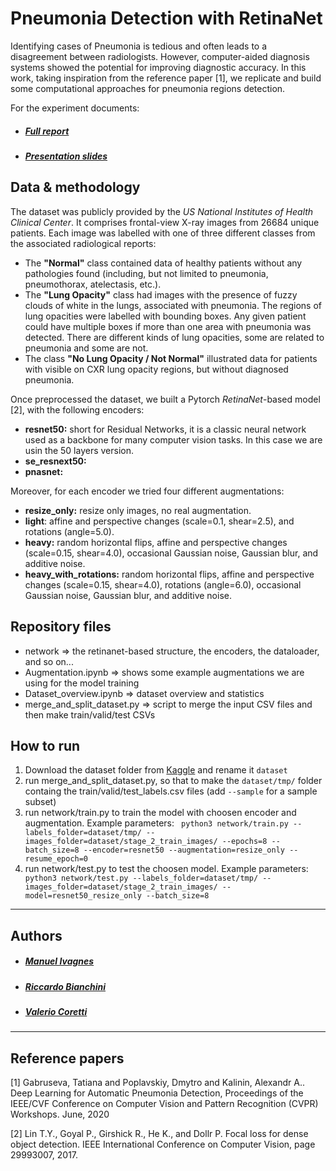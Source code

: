 # Pneumonia Detection with RetinaNet

Identifying cases of Pneumonia is tedious and often leads to a disagreement between radiologists. However, computer-aided diagnosis systems showed the potential for improving diagnostic accuracy. In this work, taking inspiration from the reference paper [1], we replicate and build some computational approaches for pneumonia regions detection.

For the experiment documents:
* ##### [Full report](./report.pdf)
* ##### [Presentation slides](/slides.pdf)


## Data & methodology

The dataset was publicly provided by the *US National Institutes of Health Clinical Center*. 
It comprises frontal-view X-ray images from 26684 unique patients. Each image was labelled with one of 
three different classes from the associated radiological reports:
- The **"Normal"** class contained data of healthy patients without any pathologies found (including, but not limited to pneumonia, pneumothorax, atelectasis, etc.).
- The **"Lung Opacity"** class had images with the presence of fuzzy clouds of white in the lungs, associated with pneumonia. The regions of lung opacities were labelled with bounding boxes. Any given patient could have multiple boxes if more than one area with pneumonia was detected. There are different kinds of lung opacities, some are related to pneumonia and some are not.
-  The class **"No Lung Opacity / Not Normal"** illustrated data for patients with visible on CXR lung opacity regions, but without diagnosed pneumonia.


Once preprocessed the dataset, we built a Pytorch *RetinaNet*-based model [2], with the following encoders:
- **resnet50:** short for Residual Networks, it is a classic neural network used as a backbone for many computer vision tasks. In this case we are usin the 50 layers version.
- **se_resnext50:**
- **pnasnet:**

Moreover, for each encoder we tried four different augmentations:
- **resize_only:** resize only images, no real augmentation.
- **light**: affine and perspective changes (scale=0.1, shear=2.5), and rotations (angle=5.0).
- **heavy:** random horizontal flips, affine and perspective changes (scale=0.15, shear=4.0), occasional Gaussian noise, Gaussian blur, and additive noise.
- **heavy_with_rotations:** random horizontal flips, affine and perspective changes (scale=0.15, shear=4.0), rotations (angle=6.0), occasional Gaussian noise, Gaussian blur, and additive noise.


## Repository files
- network => the retinanet-based structure, the encoders, the dataloader, and so on...
- Augmentation.ipynb => shows some example augmentations we are using for the model training
- Dataset_overview.ipynb => dataset overview and statistics
- merge_and_split_dataset.py => script to merge the input CSV files and then make train/valid/test CSVs

## How to run
1. Download the dataset folder from [Kaggle](https://www.kaggle.com/c/rsna-pneumonia-detection-challenge/data) and rename it ```dataset```
2. run merge_and_split_dataset.py, so that to make the ```dataset/tmp/``` folder containg the train/valid/test_labels.csv files (add ```--sample``` for a sample subset)
3. run network/train.py to train the model with choosen encoder and augmentation. Example parameters:
    ``` python3 network/train.py --labels_folder=dataset/tmp/ --images_folder=dataset/stage_2_train_images/ --epochs=8 --batch_size=8 --encoder=resnet50 --augmentation=resize_only --resume_epoch=0```
4. run network/test.py  to test the choosen model. Example parameters:
    ``` python3 network/test.py --labels_folder=dataset/tmp/ --images_folder=dataset/stage_2_train_images/ --model=resnet50_resize_only --batch_size=8```

---
## Authors
* ##### [Manuel Ivagnes](https://www.linkedin.com/in/manuel-ivagnes-4a5ba018b)
* ##### [Riccardo Bianchini](http://linkedin.com/in/riccardo-bianchini-7a391219b)
* ##### [Valerio Coretti](https://www.linkedin.com/in/valerio-coretti-2913721a3)


---
## Reference papers
[1] Gabruseva, Tatiana and Poplavskiy, Dmytro and Kalinin, Alexandr A.. Deep Learning for Automatic Pneumonia Detection, Proceedings of the IEEE/CVF Conference on Computer Vision and Pattern Recognition (CVPR) Workshops. June, 2020

[2] Lin T.Y., Goyal P., Girshick R., He K., and Dollr P. Focal loss for dense object detection. IEEE International Conference on Computer Vision, page 29993007, 2017.